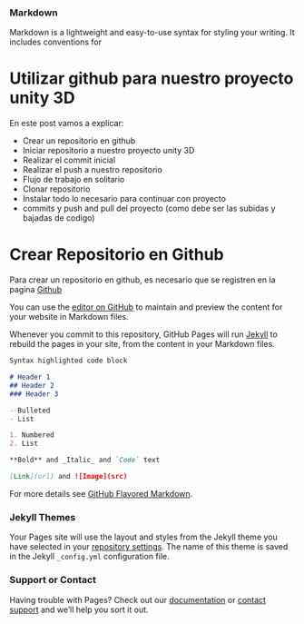 
### Markdown

Markdown is a lightweight and easy-to-use syntax for styling your writing. It includes conventions for


# Utilizar github para nuestro proyecto unity 3D

En este post vamos a explicar:

- Crear un repositorio en github
- Iniciar repositorio a nuestro proyecto unity 3D
- Realizar el commit inicial
- Realizar el push a nuestro repositorio
- Flujo de trabajo en solitario
- Clonar repositorio
- Instalar todo lo necesario para continuar con proyecto
- commits y push and pull del proyecto (como debe ser las subidas y bajadas de codigo)


# Crear Repositorio en Github

Para crear un repositorio en github, es necesario que se registren en la pagina [Github](https://github.com)

You can use the [editor on GitHub](https://github.com/luisplata/github-unity3d/edit/master/README.md) to maintain and preview the content for your website in Markdown files.

Whenever you commit to this repository, GitHub Pages will run [Jekyll](https://jekyllrb.com/) to rebuild the pages in your site, from the content in your Markdown files.

```markdown
Syntax highlighted code block

# Header 1
## Header 2
### Header 3

- Bulleted
- List

1. Numbered
2. List

**Bold** and _Italic_ and `Code` text

[Link](url) and ![Image](src)
```

For more details see [GitHub Flavored Markdown](https://guides.github.com/features/mastering-markdown/).

### Jekyll Themes

Your Pages site will use the layout and styles from the Jekyll theme you have selected in your [repository settings](https://github.com/luisplata/github-unity3d/settings). The name of this theme is saved in the Jekyll `_config.yml` configuration file.

### Support or Contact

Having trouble with Pages? Check out our [documentation](https://help.github.com/categories/github-pages-basics/) or [contact support](https://github.com/contact) and we’ll help you sort it out.
